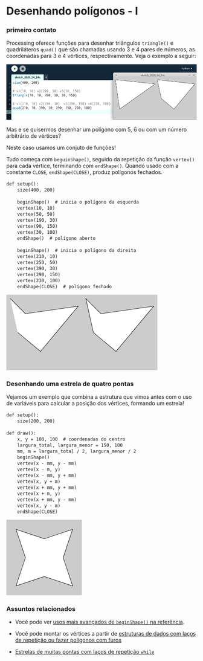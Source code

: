 # Desenhando polígonos - I
### primeiro contato

Processing oferece funções para desenhar triângulos `triangle()` e quadriláteros `quad()` que são chamadas usando 3 e 4 pares de números, as coordenadas para 3 e 4 vértices, respectivamente. Veja o exemplo a seguir:

![triangulo e quadrilátero](assets/triangle_quad.png)

Mas e se quisermos desenhar um polígono com 5, 6 ou com um número arbitrário de vértices?

Neste caso usamos um conjuto de funções!

Tudo começa com `beguinShape()`, seguido da repetição da função `vertex()` para cada vértice, terminando com `endShape()`. Quando usado com a constante `CLOSE`, `endShape(CLOSE)`, produz polígonos fechados.

```pyde
def setup():
    size(400, 200)

    beginShape()  # inicia o polígono da esquerda
    vertex(10, 10)
    vertex(50, 50)
    vertex(190, 30)
    vertex(90, 150)
    vertex(30, 100)
    endShape()  # polígono aberto

    beginShape()  # inicia o polígono da direita
    vertex(210, 10)
    vertex(250, 50)
    vertex(390, 30)
    vertex(290, 150)
    vertex(230, 100)
    endShape(CLOSE)  # polígono fechado
```
![e4](assets/beginShape_endShape.png)

### Desenhando uma estrela de quatro pontas

Vejamos um exemplo que combina a estrutura que vimos antes com o uso de variáveis para calcular a posição dos vértices, formando um estrela!

```pyde
def setup():
    size(200, 200)
    
def draw():    
    x, y = 100, 100  # coordenadas do centro
    largura_total, largura_menor = 150, 100
    mm, m = largura_total / 2, largura_menor / 2
    beginShape()
    vertex(x - mm, y - mm)
    vertex(x - m, y)
    vertex(x - mm, y + mm)
    vertex(x, y + m)
    vertex(x + mm, y + mm)
    vertex(x + m, y)
    vertex(x + mm, y - mm)
    vertex(x, y - m)
    endShape(CLOSE)
```

![e4](assets/estrela_4_pontas.png)



### Assuntos relacionados

- Você pode ver [usos mais avançados de `beginShape()` na referência](https://py.processing.org/reference/beginShape.html).
- Você pode montar os vértices a partir de [estruturas de dados com laços de repetição ou fazer polígonos com furos](https://github.com/villares/material-aulas/blob/master/Processing-Python/poligonos_2.md)

- [Estrelas de muitas pontas com laços de repetição `while`](https://github.com/villares/material-aulas/blob/master/Processing-Python/while.md)

